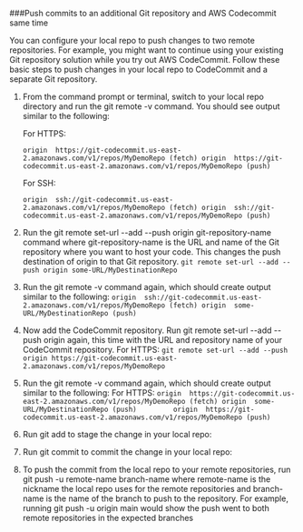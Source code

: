 ###Push commits to an additional Git repository and AWS Codecommit same time

You can configure your local repo to push changes to two remote repositories. For example, you might want to continue using your existing Git repository solution while you try out AWS CodeCommit. Follow these basic steps to push changes in your local repo to CodeCommit and a separate Git repository.

1. From the command prompt or terminal, switch to your local repo directory and run the git remote -v command. You should see output similar to the following:

   For HTTPS:
   
   `
   origin  https://git-codecommit.us-east-2.amazonaws.com/v1/repos/MyDemoRepo (fetch)
   origin  https://git-codecommit.us-east-2.amazonaws.com/v1/repos/MyDemoRepo (push)
   `     
   
   For SSH:
   
   `
   origin  ssh://git-codecommit.us-east-2.amazonaws.com/v1/repos/MyDemoRepo (fetch)
   origin  ssh://git-codecommit.us-east-2.amazonaws.com/v1/repos/MyDemoRepo (push)
   `
   
 2. Run the git remote set-url --add --push origin git-repository-name command where git-repository-name is the URL and name of the Git repository where you want to host your code. This changes the push destination of origin to that Git repository.
    `git remote set-url --add --push origin some-URL/MyDestinationRepo`
    
 3. Run the git remote -v command again, which should create output similar to the following:
    `
    origin  ssh://git-codecommit.us-east-2.amazonaws.com/v1/repos/MyDemoRepo (fetch)
    origin  some-URL/MyDestinationRepo (push)
    `
    
 4. Now add the CodeCommit repository. Run git remote set-url --add --push origin again, this time with the URL and repository name of your CodeCommit repository.
    For HTTPS:
     `git remote set-url --add --push origin https://git-codecommit.us-east-2.amazonaws.com/v1/repos/MyDemoRepo`
     
 5. Run the git remote -v command again, which should create output similar to the following:
    For HTTPS: 
    `
    origin  https://git-codecommit.us-east-2.amazonaws.com/v1/repos/MyDemoRepo (fetch)
    origin  some-URL/MyDestinationRepo (push)        
    origin  https://git-codecommit.us-east-2.amazonaws.com/v1/repos/MyDemoRepo (push)      
    `
6. Run git add to stage the change in your local repo:
7. Run git commit to commit the change in your local repo:
8. To push the commit from the local repo to your remote repositories, run git push -u remote-name branch-name where remote-name is the nickname the local repo uses for the remote repositories and branch-name is the name of the branch to push to the repository. For example, running git push -u origin main would show the push went to both remote repositories in the expected branches
